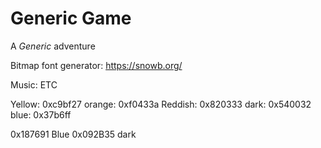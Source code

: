 
# Generic Game

A *Generic* adventure

Bitmap font generator:
https://snowb.org/

Music: ETC

Yellow: 0xc9bf27
orange: 0xf0433a
Reddish: 0x820333
dark: 0x540032
blue: 0x37b6ff

0x187691 Blue
0x092B35 dark